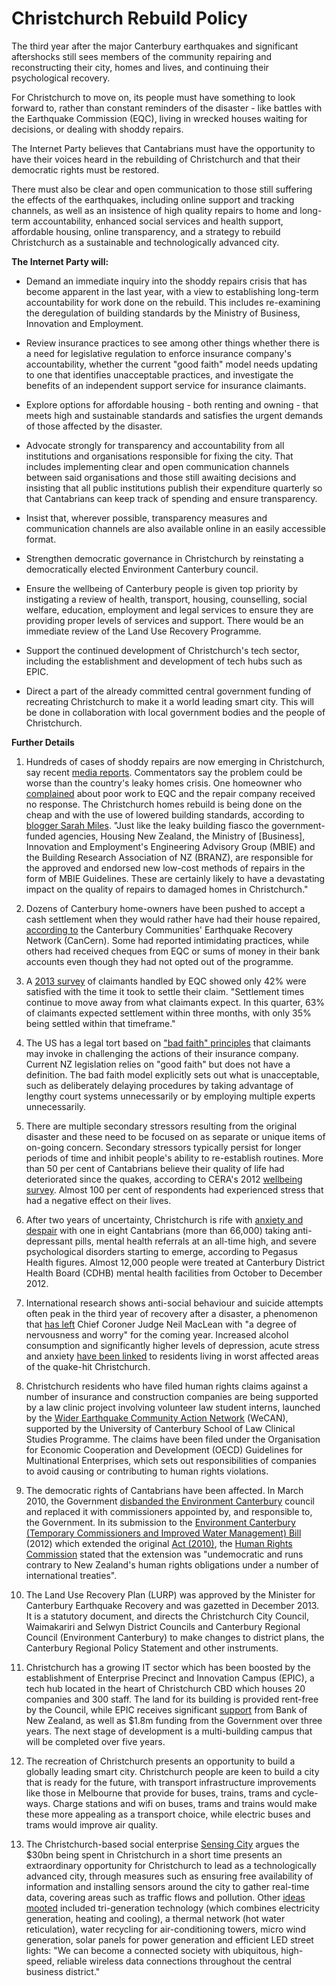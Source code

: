 # Christchurch Rebuild Policy

The third year after the major Canterbury earthquakes and significant aftershocks still sees members of the community repairing and reconstructing their city, homes and lives, and continuing their psychological recovery.

For Christchurch to move on, its people must have something to look forward to, rather than constant reminders of the disaster - like battles with the Earthquake Commission (EQC), living in wrecked houses waiting for decisions, or dealing with shoddy repairs.

The Internet Party believes that Cantabrians must have the opportunity to have their voices heard in the rebuilding of Christchurch and that their democratic rights must be restored.

There must also be clear and open communication to those still suffering the effects of the earthquakes, including online support and tracking channels, as well as an insistence of high quality repairs to home and long-term accountability, enhanced social services and health support, affordable housing, online transparency, and a strategy to rebuild Christchurch as a sustainable and technologically advanced city.

**The Internet Party will:**

- Demand an immediate inquiry into the shoddy repairs crisis that has become apparent in the last year, with a view to establishing long-term accountability for work done on the rebuild. This includes re-examining the deregulation of building standards by the Ministry of Business, Innovation and Employment.
- Review insurance practices to see among other things whether there is a need for legislative regulation to enforce insurance company's accountability, whether the current "good faith" model needs updating to one that identifies unacceptable practices, and investigate the benefits of an independent support service for insurance claimants.
- Explore options for affordable housing - both renting and owning - that meets high and sustainable standards and satisfies the urgent demands of those affected by the disaster.

- Advocate strongly for transparency and accountability from all institutions and organisations responsible for fixing the city. That includes implementing clear and open communication channels between said organisations and those still awaiting decisions and insisting that all public institutions publish their expenditure quarterly so that Cantabrians can keep track of spending and ensure transparency. 

- Insist that, wherever possible, transparency measures and communication channels are also available online in an easily accessible format.

- Strengthen democratic governance in Christchurch by reinstating a democratically elected Environment Canterbury council.

- Ensure the wellbeing of Canterbury people is given top priority by instigating a review of health, transport, housing, counselling, social welfare, education, employment and legal services to ensure they are providing proper levels of services and support. There would be an immediate review of the Land Use Recovery Programme.

- Support the continued development of Christchurch's tech sector, including the establishment and development of tech hubs such as EPIC. 

- Direct a part of the already committed central government funding of recreating Christchurch to make it a world leading smart city. This will be done in collaboration with local government bodies and the people of Christchurch.

**Further Details**

1. Hundreds of cases of shoddy repairs are now emerging in Christchurch, say recent [media reports](http://www.radionz.co.nz/audio/remote-player?id=20143310). Commentators say the problem could be worse than the country's leaky homes crisis. One homeowner who [complained](http://www.stuff.co.nz/the-press/opinion/8949364/quake-repairs-eqr-totally-incompetent) about poor work to EQC and the repair company received no response.  The Christchurch homes rebuild is being done on the cheap and with the use of lowered building standards, according to [blogger Sarah Miles](http://thechristchurchfiasco.wordpress.com/2014/05/18/my-next-prediction-a-man-made-disaster-in-christchurch-part-i/). "Just like the leaky building fiasco the government-funded agencies, Housing New Zealand, the Ministry of [Business], Innovation and Employment's Engineering Advisory Group (MBIE) and the Building Research Association of NZ (BRANZ), are responsible for the approved and endorsed new low-cost methods of repairs in the form of MBIE Guidelines. These are certainly likely to have a devastating impact on the quality of repairs to damaged homes in Christchurch."

2. Dozens of Canterbury home-owners have been pushed to accept a cash settlement when they would rather have had their house repaired, [according to](http://www.stuff.co.nz/national/10052676/tools-down-builders-told) the Canterbury Communities' Earthquake Recovery Network (CanCern). Some had reported intimidating practices, while others had received cheques from EQC or sums of money in their bank accounts even though they had not opted out of the programme.

3. A [2013 survey](http://www.eqc.govt.nz/sites/public_files/documents/oct2012-jan2013.pdf) of claimants handled by EQC showed only 42% were satisfied with the time it took to settle their claim. "Settlement times continue to move away from what claimants expect. In this quarter, 63% of claimants expected settlement within three months, with only 35% being settled within that timeframe."

4. The US has a legal tort based on ["bad faith" principles](http://en.wikipedia.org/wiki/Insurance_bad_faith) that claimants may invoke in challenging the actions of their insurance company. Current NZ legislation relies on "good faith" but does not have a definition. The bad faith model explicitly sets out what is unacceptable, such as deliberately delaying procedures by taking advantage of lengthy court systems unnecessarily or by employing multiple experts unnecessarily.

5. There are multiple secondary stressors resulting from the original disaster and these need to be focused on as separate or unique items of on-going concern. Secondary stressors typically persist for longer periods of time and inhibit people's ability to re-establish routines. More than 50 per cent of Cantabrians believe their quality of life had deteriorated since the quakes, according to CERA's 2012 [wellbeing survey](http://cera.govt.nz/wellbeing-survey). Almost 100 per cent of respondents had experienced stress that had a negative effect on their lives.
 
6. After two years of uncertainty, Christchurch is rife with [anxiety and despair](http://www.stuff.co.nz/national/christchurch-earthquake/8495604/worry-despair-plague-christchurch-residents) with one in eight Cantabrians (more than 66,000) taking anti-depressant pills, mental health referrals at an all-time high, and severe psychological disorders starting to emerge, according to Pegasus Health figures. Almost 12,000 people were treated at Canterbury District Health Board (CDHB) mental health facilities from October to December 2012.

7. International research shows anti-social behaviour and suicide attempts often peak in the third year of recovery after a disaster, a phenomenon that [has left](http://www.stuff.co.nz/the-press/news/9089370/nearly-70-take-their-own-lives-in-chch) Chief Coroner Judge Neil MacLean with "a degree of nervousness and worry" for the coming year. Increased alcohol consumption and significantly higher levels of depression, acute stress and anxiety [have been linked](http://www.nzherald.co.nz/nz/news/article.cfm?c_id=1&objectid=10842153) to residents living in worst affected areas of the quake-hit Christchurch.

8. Christchurch residents who have filed human rights claims against a number of insurance and construction companies are being supported by a law clinic project involving volunteer law student interns, launched by the [Wider Earthquake Community Action Network](http://www.wecan-nz.com/) (WeCAN), supported by the University of Canterbury School of Law Clinical Studies Programme. The claims have been filed under the Organisation for Economic Cooperation and Development (OECD) Guidelines for Multinational Enterprises, which sets out responsibilities of companies to avoid causing or contributing to human rights violations.

9. The democratic rights of Cantabrians have been affected. In March 2010, the Government [disbanded the Environment Canterbury](http://www.stuff.co.nz/the-press/news/3526047/ecan-councillors-sacked) council and replaced it with commissioners appointed by, and responsible to, the Government. In its submission to the [Environment Canterbury (Temporary Commissioners and Improved Water Management) Bill](http://www.parliament.nz/en-nz/pb/legislation/bills/00dbhoh_bill11619_1/environment-canterbury-temporary-commissioners-and-improved) (2012) which extended the original [Act (2010)](http://www.legislation.govt.nz/act/public/2010/0012/latest/dlm2850313.html?search=ts_act%2540bill%2540regulation%2540deemedreg_environment+canterbury+%2528temporary+commissioners+and+improved+water+management%2529+act+2010_resel_25_h&p=1), the [Human Rights Commission](http://www.hrc.co.nz/2012/11/09/submission-on-the-environment-canterbury-temporary-commissioners-and-improved-water-management-bill/) stated that the extension was "undemocratic and runs contrary to New Zealand's human rights obligations under a number of international treaties".

10. The Land Use Recovery Plan (LURP) was approved by the Minister for Canterbury Earthquake Recovery and was gazetted in December 2013. It is a statutory document, and directs the Christchurch City Council, Waimakariri and Selwyn District Councils and Canterbury Regional Council (Environment Canterbury) to make changes to district plans, the Canterbury Regional Policy Statement and other instruments.

11. Christchurch has a growing IT sector which has been boosted by the establishment of Enterprise Precinct and Innovation Campus (EPIC), a tech hub located in the heart of Christchurch CBD which houses 20 companies and 300 staff. The land for its building is provided rent-free by the Council, while EPIC receives significant [support](http://www.epicinnovation.co.nz/sponsors/) from Bank of New Zealand, as well as $1.8m funding from the Government over three years. The next stage of development is a multi-building campus that will be completed over five years.

12. The recreation of Christchurch presents an opportunity to build a globally leading smart city. Christchurch people are keen to build a city that is ready for the future, with transport infrastructure improvements like those in Melbourne that provide for buses, trains, trams and cycle-ways. Charge stations and wifi on buses, trams and trains would make these more appealing as a transport choice, while electric buses and trams would improve air quality.

13. The Christchurch-based social enterprise [Sensing City](http://www.sensingcity.org/) argues the $30bn being spent in Christchurch in a short time presents an extraordinary opportunity for Christchurch to lead as a technologically advanced city, through measures such as ensuring free availability of information and installing sensors around the city to gather real-time data, covering areas such as traffic flows and pollution. Other [ideas mooted](http://www.scoop.co.nz/stories/ak1211/s00589/brilliant-chance-for-christchurch-to-become-a-smarter-city.htm) included tri-generation technology (which combines electricity generation, heating and cooling), a thermal network (hot water reticulation), water recycling for air-conditioning towers, micro wind generation, solar panels for power generation and efficient LED street lights: "We can become a connected society with ubiquitous, high-speed, reliable wireless data connections throughout the central business district."